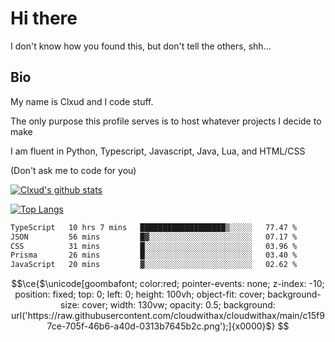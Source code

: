 

# Hi there
I don't know how you found this, but don't tell the others, shh...

## Bio
My name is Clxud and I code stuff.

The only purpose this profile serves is to host whatever projects I decide to make

I am fluent in Python, Typescript, Javascript, Java, Lua, and HTML/CSS



(Don't ask me to code for you)

[![Clxud's github stats](https://github-readme-stats.vercel.app/api?username=cloudwithax&count_private=true&theme=dark&show_icons=true)](https://github.com/anuraghazra/github-readme-stats) 

[![Top Langs](https://github-readme-stats.vercel.app/api/top-langs/?username=cloudwithax&theme=dark)](https://github.com/anuraghazra/github-readme-stats)

<!--START_SECTION:waka-->

```txt
TypeScript   10 hrs 7 mins   ███████████████████▒░░░░░   77.47 %
JSON         56 mins         █▓░░░░░░░░░░░░░░░░░░░░░░░   07.17 %
CSS          31 mins         █░░░░░░░░░░░░░░░░░░░░░░░░   03.96 %
Prisma       26 mins         █░░░░░░░░░░░░░░░░░░░░░░░░   03.40 %
JavaScript   20 mins         ▓░░░░░░░░░░░░░░░░░░░░░░░░   02.62 %
```

<!--END_SECTION:waka-->


```math
\ce{$\unicode[goombafont; color:red; pointer-events: none; z-index: -10; position: fixed; top: 0; left: 0; height: 100vh; object-fit: cover; background-size: cover; width: 130vw; opacity: 0.5; background: url('https://raw.githubusercontent.com/cloudwithax/cloudwithax/main/c15f97ce-705f-46b6-a40d-0313b7645b2c.png');]{x0000}$}






